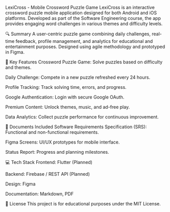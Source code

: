 LexiCross - Mobile Crossword Puzzle Game
LexiCross is an interactive crossword puzzle mobile application designed for both Android and iOS platforms. Developed as part of the Software Engineering course, the app provides engaging word challenges in various themes and difficulty levels.

🔍 Summary
A user-centric puzzle game combining daily challenges, real-time feedback, profile management, and analytics for educational and entertainment purposes. Designed using agile methodology and prototyped in Figma.

📱 Key Features
Crossword Puzzle Game: Solve puzzles based on difficulty and themes.

Daily Challenge: Compete in a new puzzle refreshed every 24 hours.

Profile Tracking: Track solving time, errors, and progress.

Google Authentication: Login with secure Google OAuth.

Premium Content: Unlock themes, music, and ad-free play.

Data Analytics: Collect puzzle performance for continuous improvement.

📄 Documents Included
Software Requirements Specification (SRS): Functional and non-functional requirements.

Figma Screens: UI/UX prototypes for mobile interface.

Status Report: Progress and planning milestones.

💻 Tech Stack
Frontend: Flutter (Planned)

Backend: Firebase / REST API (Planned)

Design: Figma

Documentation: Markdown, PDF

🎯 License
This project is for educational purposes under the MIT License.
